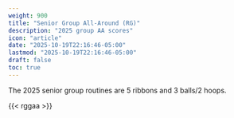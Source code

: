 ```yaml
---
weight: 900
title: "Senior Group All-Around (RG)"
description: "2025 group AA scores"
icon: "article"
date: "2025-10-19T22:16:46-05:00"
lastmod: "2025-10-19T22:16:46-05:00"
draft: false
toc: true
---
```


The 2025 senior group routines are 5 ribbons and 3 balls/2 hoops.

{{< rggaa >}}